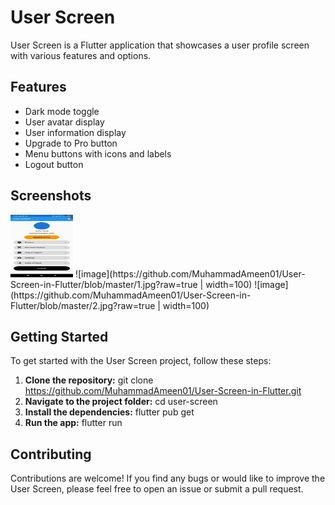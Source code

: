 # User Screen

User Screen is a Flutter application that showcases a user profile screen with various features and options.

## Features

- Dark mode toggle
- User avatar display
- User information display
- Upgrade to Pro button
- Menu buttons with icons and labels
- Logout button
## Screenshots
<img src="https://github.com/MuhammadAmeen01/User-Screen-in-Flutter/blob/master/1.jpg?raw=true" width="100" height="100">
![image](https://github.com/MuhammadAmeen01/User-Screen-in-Flutter/blob/master/1.jpg?raw=true | width=100)
![image](https://github.com/MuhammadAmeen01/User-Screen-in-Flutter/blob/master/2.jpg?raw=true | width=100)

## Getting Started

To get started with the User Screen project, follow these steps:
1. **Clone the repository:**
git clone https://github.com/MuhammadAmeen01/User-Screen-in-Flutter.git
2. **Navigate to the project folder:**
cd user-screen
3. **Install the dependencies:**
flutter pub get
4. **Run the app:**
flutter run

## Contributing

Contributions are welcome! If you find any bugs or would like to improve the User Screen, please feel free to open an issue or submit a pull request.


